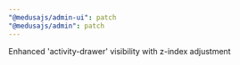 ```yaml
---
"@medusajs/admin-ui": patch
"@medusajs/admin": patch
---
```


Enhanced 'activity-drawer' visibility with z-index adjustment
